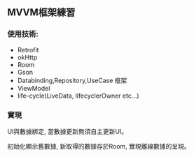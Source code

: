 ## MVVM框架練習
### 使用技術:
- Retrofit
- okHttp
- Room
- Gson
- Databinding,Repository,UseCase 框架
- ViewModel
- life-cycle(LiveData, lifecyclerOwner etc...)

### 實現
UI與數據綁定,
當數據更新無須自主更新UI。

初始化顯示舊數據,
新取得的數據存於Room,
實現離線數據的呈現。

